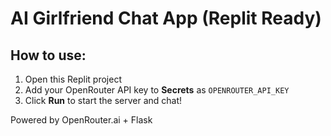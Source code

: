 
# AI Girlfriend Chat App (Replit Ready)

## How to use:

1. Open this Replit project
2. Add your OpenRouter API key to **Secrets** as `OPENROUTER_API_KEY`
3. Click **Run** to start the server and chat!

Powered by OpenRouter.ai + Flask
